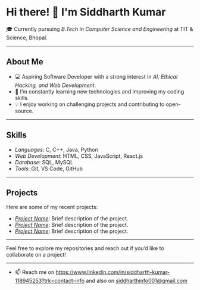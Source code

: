 # Hi there! 👋 I'm Siddharth Kumar

🎓 Currently pursuing *B.Tech in Computer Science and Engineering* at TIT & Science, Bhopal.

---

## About Me

- 💻 Aspiring Software Developer with a strong interest in *AI, Ethical Hacking, and Web Development*.
- 🌱 I’m constantly learning new technologies and improving my coding skills.
- 💡 I enjoy working on challenging projects and contributing to open-source.

---

## Skills

- *Languages*: C, C++, Java, Python
- *Web Development*: HTML, CSS, JavaScript, React.js
- *Database*: SQL, MySQL
- *Tools*: Git, VS Code, GitHub

---


## Projects

Here are some of my recent projects:
- *[Project Name](link-to-project)*: Brief description of the project.
- *[Project Name](link-to-project)*: Brief description of the project.
- *[Project Name](link-to-project)*: Brief description of the project.

---

Feel free to explore my repositories and reach out if you’d like to collaborate on a project!

---

- 📫 Reach me on  https://www.linkedin.com/in/siddharth-kumar-118945253?trk=contact-info and also on siddharthinfo001@gmail.com
<!---
siddharth1193/siddharth1193 is a ✨ special ✨ repository because its `README.md` (this file) appears on your GitHub profile.
You can click the Preview link to take a look at your changes.
--->
